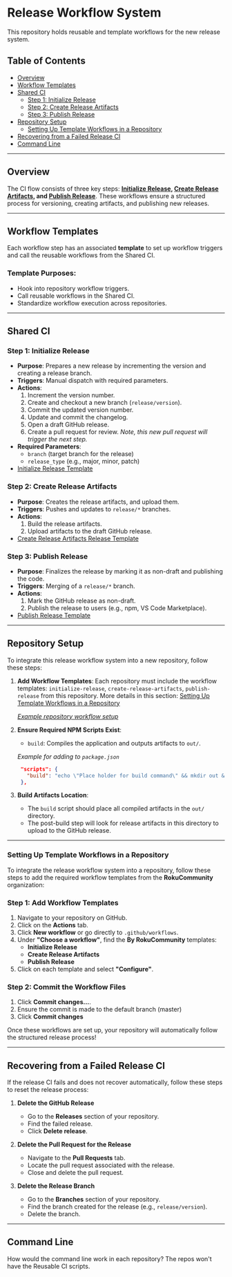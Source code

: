 # Release Workflow System

This repository holds reusable and template workflows for the new release system.

## Table of Contents

- [Overview](#overview)
- [Workflow Templates](#workflow-templates)
- [Shared CI](#shared-ci)
  - [Step 1: Initialize Release](#step-1-initialize-release)
  - [Step 2: Create Release Artifacts](#step-2-create-release-artifacts)
  - [Step 3: Publish Release](#step-3-publish-release)
- [Repository Setup](#repository-setup)
  - [Setting Up Template Workflows in a Repository](#setting-up-template-workflows-in-a-repository)
- [Recovering from a Failed Release CI](#recovering-from-a-failed-release-ci)
- [Command Line](#command-line)

---

## Overview

The CI flow consists of three key steps: **[Initialize Release](#step-1-initialize-release), [Create Release Artifacts](#step-2-create-release-artifacts), and [Publish Release](#step-3-publish-release)**. These workflows ensure a structured process for versioning, creating artifacts, and publishing new releases.

---

## Workflow Templates

Each workflow step has an associated **template** to set up workflow triggers and call the reusable workflows from the Shared CI.

### Template Purposes:

- Hook into repository workflow triggers.
- Call reusable workflows in the Shared CI.
- Standardize workflow execution across repositories.

---

## Shared CI

### Step 1: Initialize Release

- **Purpose**: Prepares a new release by incrementing the version and creating a release branch.
- **Triggers**: Manual dispatch with required parameters.
- **Actions**:
  1. Increment the version number.
  2. Create and checkout a new branch (`release/version`).
  3. Commit the updated version number.
  4. Update and commit the changelog.
  5. Open a draft GitHub release.
  6. Create a pull request for review. _Note, this new pull request will trigger the next step._
- **Required Parameters**:
  - `branch` (target branch for the release)
  - `release_type` (e.g., major, minor, patch)
- [Initialize Release Template](https://github.com/rokucommunity/.github/blob/master/workflow-templates/initialize-release.yml)

### Step 2: Create Release Artifacts

- **Purpose**: Creates the release artifacts, and upload them.
- **Triggers**: Pushes and updates to `release/*` branches.
- **Actions**:
    1. Build the release artifacts.
    2. Upload artifacts to the draft GitHub release.
- [Create Release Artifacts Release Template](https://github.com/rokucommunity/.github/blob/master/workflow-templates/create-release-artifacts.yml)

### Step 3: Publish Release

- **Purpose**: Finalizes the release by marking it as non-draft and publishing the code.
- **Triggers**: Merging of a `release/*` branch.
- **Actions**:
  1. Mark the GitHub release as non-draft.
  2. Publish the release to users (e.g., npm, VS Code Marketplace).
- [Publish Release Template](https://github.com/rokucommunity/.github/blob/master/workflow-templates/publish-release.yml)

---

## Repository Setup

To integrate this release workflow system into a new repository, follow these steps:

1. **Add Workflow Templates**: Each repository must include the workflow templates: `initialize-release`, `create-release-artifacts`, `publish-release` from this repository. More details in this section: [Setting Up Template Workflows in a Repository](#setting-up-template-workflows-in-a-repository)

     [_Example repository workflow setup_](https://github.com/rokucommunity/release-testing/tree/master/.github/workflows)

2. **Ensure Required NPM Scripts Exist**:
   - `build`: Compiles the application and outputs artifacts to `out/`.

   _Example for adding to `package.json`_
   ```json
    "scripts": {
      "build": "echo \"Place holder for build command\" && mkdir out && echo \"Hello World!\" > out/hello.txt"
    },
   ```
3. **Build Artifacts Location**:
   - The `build` script should place all compiled artifacts in the `out/` directory.
   - The post-build step will look for release artifacts in this directory to upload to the GitHub release.

---
### Setting Up Template Workflows in a Repository  

To integrate the release workflow system into a repository, follow these steps to add the required workflow templates from the **RokuCommunity** organization:  

### Step 1: Add Workflow Templates  
1. Navigate to your repository on GitHub.  
2. Click on the **Actions** tab.  
3. Click **New workflow** or go directly to `.github/workflows`.  
4. Under **"Choose a workflow"**, find the **By RokuCommunity** templates:  
   - **Initialize Release**  
   - **Create Release Artifacts**  
   - **Publish Release**  
5. Click on each template and select **"Configure"**.  

### Step 2: Commit the Workflow Files  
1. Click **Commit changes...**.  
2. Ensure the commit is made to the default branch (master)
5. Click **Commit changes**

Once these workflows are set up, your repository will automatically follow the structured release process!

---
## Recovering from a Failed Release CI

If the release CI fails and does not recover automatically, follow these steps to reset the release process:

1. **Delete the GitHub Release**
   - Go to the **Releases** section of your repository.
   - Find the failed release.
   - Click **Delete release**.

2. **Delete the Pull Request for the Release**
   - Navigate to the **Pull Requests** tab.
   - Locate the pull request associated with the release.
   - Close and delete the pull request.

3. **Delete the Release Branch**
   - Go to the **Branches** section of your repository.
   - Find the branch created for the release (e.g., `release/version`).
   - Delete the branch.

---
## Command Line

How would the command line work in each repository? The repos won't have the Reusable CI scripts.

